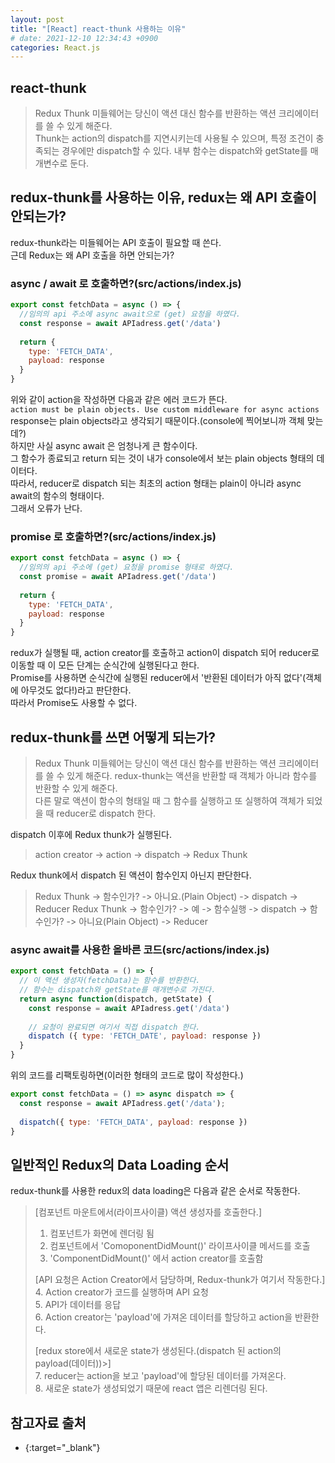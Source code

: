 ```yaml
---
layout: post
title: "[React] react-thunk 사용하는 이유"
# date: 2021-12-10 12:34:43 +0900
categories: React.js
---
```


## react-thunk
> Redux Thunk 미들웨어는 당신이 액션 대신 함수를 반환하는 액션 크리에이터를 쓸 수 있게 해준다.  
Thunk는 action의 dispatch를 지연시키는데 사용될 수 있으며, 특정 조건이 충족되는 경우에만 dispatch할 수 있다. 내부 함수는 dispatch와 getState를 매개변수로 둔다.  

## redux-thunk를 사용하는 이유, redux는 왜 API 호출이 안되는가?
redux-thunk라는 미들웨어는 API 호출이 필요할 때 쓴다.  
근데 Redux는 왜 API 호출을 하면 안되는가?
### async / await 로 호출하면?(src/actions/index.js)
```javascript
export const fetchData = async () => {
  //임의의 api 주소에 async await으로 (get) 요청을 하였다.
  const response = await APIadress.get('/data')
 
  return {
    type: 'FETCH_DATA',
    payload: response
  }
}
```
위와 같이 action을 작성하면 다음과 같은 에러 코드가 뜬다.  
`action must be plain objects. Use custom middleware for async actions`
response는 plain objects라고 생각되기 때문이다.(console에 찍어보니까 객체 맞는데?)  
하지만 사실 async await 은 엄청나게 큰 함수이다.  
그 함수가 종료되고 return 되는 것이 내가 console에서 보는 plain objects 형태의 데이터다.  
따라서, reducer로 dispatch 되는 최초의 action 형태는 plain이 아니라 async await의 함수의 형태이다.  
그래서 오류가 난다.  

### promise 로 호출하면?(src/actions/index.js)
```javascript
export const fetchData = async () => {
  //임의의 api 주소에 (get) 요청을 promise 형태로 하였다.
  const promise = await APIadress.get('/data')
 
  return {
    type: 'FETCH_DATA',
    payload: response
  }
}
```
redux가 실행될 때, action creator를 호출하고 action이 dispatch 되어 reducer로 이동할 때 이 모든 단계는 순식간에 실행된다고 한다.  
Promise를 사용하면 순식간에 실행된 reducer에서 '반환된 데이터가 아직 없다'(객체에 아무것도 없다!)라고 판단한다.  
따라서 Promise도 사용할 수 없다.

## redux-thunk를 쓰면 어떻게 되는가?
> Redux Thunk 미들웨어는 당신이 액션 대신 함수를 반환하는 액션 크리에이터를 쓸 수 있게 해준다.
redux-thunk는 액션을 반환할 때 객체가 아니라 함수를 반환할 수 있게 해준다.  
다른 말로 액션이 함수의 형태일 때 그 함수를 실행하고 또 실행하여 객체가 되었을 때 reducer로 dispatch 한다.  

dispatch 이후에 Redux thunk가 실행된다.  
> action creator -> action -> dispatch -> Redux Thunk

Redux thunk에서 dispatch 된 액션이 함수인지 아닌지 판단한다.
> Redux Thunk -> 함수인가? -> 아니요.(Plain Object) -> dispatch -> Reducer
> Redux Thunk -> 함수인가? -> 예 -> 함수실행 -> dispatch -> 함수인가? -> 아니요(Plain Object) -> Reducer


### async await를 사용한 올바른 코드(src/actions/index.js)
```javascript
export const fetchData = () => {
  // 이 액션 생성자(fetchData)는 함수를 반환한다.
  // 함수는 dispatch와 getState를 매개변수로 가진다.
  return async function(dispatch, getState) {
    const response = await APIadress.get('/data')
   
    // 요청이 완료되면 여기서 직접 dispatch 한다.
    dispatch ({ type: 'FETCH_DATE', payload: response })
  }
}
```
위의 코드를 리팩토링하면(이러한 형태의 코드로 많이 작성한다.)
```javascript
export const fetchData = () => async dispatch => {
  const response = await APIadress.get('/data');
 
  dispatch({ type: 'FETCH_DATA', payload: response })
}
```

## 일반적인 Redux의 Data Loading 순서
redux-thunk를 사용한 redux의 data loading은 다음과 같은 순서로 작동한다.

> [컴포넌트 마운트에서(라이프사이클) 액션 생성자를 호출한다.]
> 1. 컴포넌트가 화면에 렌더링 됨
> 2. 컴포넌트에서 'ComoponentDidMount()' 라이프사이클 메서드를 호출
> 3. 'ComponentDidMount()' 에서 action creator를 호출함
> 
> [API 요청은 Action Creator에서 담당하며, Redux-thunk가 여기서 작동한다.]  
> 4. Action creator가 코드를 실행하며 API 요청  
> 5. API가 데이터를 응답  
> 6. Action creator는 'payload'에 가져온 데이터를 할당하고 action을 반환한다.  
> 
> [redux store에서 새로운 state가 생성된다.(dispatch 된 action의 payload(데이터))>]  
> 7. reducer는 action을 보고 'payload'에 할당된 데이터를 가져온다.  
> 8. 새로운 state가 생성되었기 때문에 react 앱은 리렌더링 된다.  
>



## 참고자료 출처
- [](https://velog.io/@mokyoungg/Redux-Redux-thunk){:target="\_blank"}
